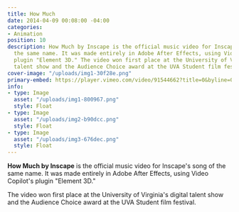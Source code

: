 ```yaml
---
title: How Much
date: 2014-04-09 00:08:00 -04:00
categories:
- Animation
position: 10
description: How Much by Inscape is the official music video for Inscape's song of
  the same name. It was made entirely in Adobe After Effects, using Video Copilot's
  plugin "Element 3D." The video won first place at the University of Virginia's digital
  talent show and the Audience Choice award at the UVA Student film festival.
cover-image: "/uploads/img1-30f28e.png"
primary-embed: https://player.vimeo.com/video/91544662?title=0&byline=0&portrait=0
info:
- type: Image
  asset: "/uploads/img1-800967.png"
  style: Float
- type: Image
  asset: "/uploads/img2-b90dcc.png"
  style: Float
- type: Image
  asset: "/uploads/img3-676dec.png"
  style: Float
---
```


**How Much by Inscape** is the official music video for Inscape's song of the same name. It was made entirely in Adobe After Effects, using Video Copilot's plugin "Element 3D." 

The video won first place at the University of Virginia's digital talent show and the Audience Choice award at the UVA Student film festival.